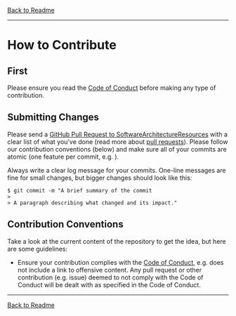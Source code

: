 [Back to Readme](README.md)

---

# How to Contribute

## First

Please ensure you read the [Code of Conduct](CODE_OF_CONDUCT.md) before making any type of contribution. 

## Submitting Changes

Please send a [GitHub Pull Request to SoftwareArchitectureResources](https://github.com/tekiegirl/SoftwareArchitectureResources/pull/new/main) with a clear list of what you've done (read more about [pull requests](http://help.github.com/pull-requests/)). Please follow our contribution conventions (below) and make sure all of your commits are atomic (one feature per commit, e.g. ).

Always write a clear log message for your commits. One-line messages are fine for small changes, but bigger changes should look like this:

```
$ git commit -m "A brief summary of the commit
> 
> A paragraph describing what changed and its impact."
```

## Contribution Conventions

Take a look at the current content of the repository to get the idea, but here are some guidelines:

- Ensure your contribution complies with the [Code of Conduct](CODE_OF_CONDUCT.md), e.g. does not include a link to offensive content. Any pull request or other contribution (e.g. issue) deemed to not comply with the Code of Conduct will be dealt with as specified in the Code of Conduct.

---

[Back to Readme](README.md)